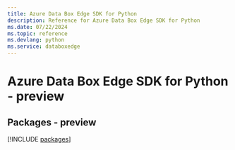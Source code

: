 ```yaml
---
title: Azure Data Box Edge SDK for Python
description: Reference for Azure Data Box Edge SDK for Python
ms.date: 07/22/2024
ms.topic: reference
ms.devlang: python
ms.service: databoxedge
---
```

# Azure Data Box Edge SDK for Python - preview
## Packages - preview
[!INCLUDE [packages](data-box-edge-index.md)]